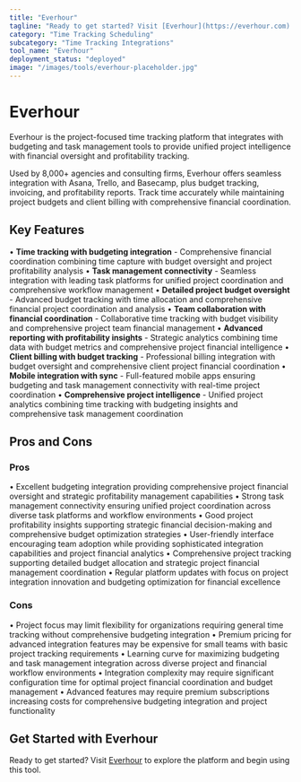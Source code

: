 ```yaml
---
title: "Everhour"
tagline: "Ready to get started? Visit [Everhour](https://everhour.com) to explore the platform and begin using this tool...."
category: "Time Tracking Scheduling"
subcategory: "Time Tracking Integrations"
tool_name: "Everhour"
deployment_status: "deployed"
image: "/images/tools/everhour-placeholder.jpg"
---
```


# Everhour

Everhour is the project-focused time tracking platform that integrates with budgeting and task management tools to provide unified project intelligence with financial oversight and profitability tracking.

Used by 8,000+ agencies and consulting firms, Everhour offers seamless integration with Asana, Trello, and Basecamp, plus budget tracking, invoicing, and profitability reports. Track time accurately while maintaining project budgets and client billing with comprehensive financial coordination.

## Key Features

• **Time tracking with budgeting integration** - Comprehensive financial coordination combining time capture with budget oversight and project profitability analysis
• **Task management connectivity** - Seamless integration with leading task platforms for unified project coordination and comprehensive workflow management
• **Detailed project budget oversight** - Advanced budget tracking with time allocation and comprehensive financial project coordination and analysis
• **Team collaboration with financial coordination** - Collaborative time tracking with budget visibility and comprehensive project team financial management
• **Advanced reporting with profitability insights** - Strategic analytics combining time data with budget metrics and comprehensive project financial intelligence
• **Client billing with budget tracking** - Professional billing integration with budget oversight and comprehensive client project financial coordination
• **Mobile integration with sync** - Full-featured mobile apps ensuring budgeting and task management connectivity with real-time project coordination
• **Comprehensive project intelligence** - Unified project analytics combining time tracking with budgeting insights and comprehensive task management coordination

## Pros and Cons

### Pros
• Excellent budgeting integration providing comprehensive project financial oversight and strategic profitability management capabilities
• Strong task management connectivity ensuring unified project coordination across diverse task platforms and workflow environments
• Good project profitability insights supporting strategic financial decision-making and comprehensive budget optimization strategies
• User-friendly interface encouraging team adoption while providing sophisticated integration capabilities and project financial analytics
• Comprehensive project tracking supporting detailed budget allocation and strategic project financial management coordination
• Regular platform updates with focus on project integration innovation and budgeting optimization for financial excellence

### Cons
• Project focus may limit flexibility for organizations requiring general time tracking without comprehensive budgeting integration
• Premium pricing for advanced integration features may be expensive for small teams with basic project tracking requirements
• Learning curve for maximizing budgeting and task management integration across diverse project and financial workflow environments
• Integration complexity may require significant configuration time for optimal project financial coordination and budget management
• Advanced features may require premium subscriptions increasing costs for comprehensive budgeting integration and project functionality

## Get Started with Everhour

Ready to get started? Visit [Everhour](https://everhour.com) to explore the platform and begin using this tool.